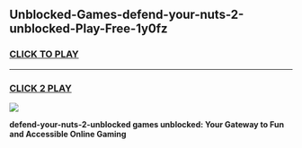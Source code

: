 
## Unblocked-Games-defend-your-nuts-2-unblocked-Play-Free-1y0fz
<h3>
<a href="https://premium76.site?title=defend-your-nuts-2-unblocked&ref=23A">CLICK TO PLAY</a></h3>
<hr>

<h3>
<a href="https://premium76.site?title=defend-your-nuts-2-unblocked&ref=23A">CLICK 2 PLAY</a>
  
</h3>

<a href="https://premium76.site?title=defend-your-nuts-2-unblocked&ref=23A"><img src="https://clearcache.store/games.png"></a>


**defend-your-nuts-2-unblocked games unblocked: Your Gateway to Fun and Accessible Online Gaming**

